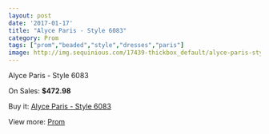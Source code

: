 ```yaml
---
layout: post
date: '2017-01-17'
title: "Alyce Paris - Style 6083"
category: Prom
tags: ["prom","beaded","style","dresses","paris"]
image: http://img.sequinious.com/17439-thickbox_default/alyce-paris-style-6083.jpg
---
```

Alyce Paris - Style 6083

On Sales: **$472.98**
<a href="https://www.sequinious.com/prom/8222-alyce-paris-style-6083.html"><amp-img layout="responsive" width="600" height="600" src="//img.sequinious.com/17439-thickbox_default/alyce-paris-style-6083.jpg" alt="Alyce Paris - Style 6083 0" /></a>
<a href="https://www.sequinious.com/prom/8222-alyce-paris-style-6083.html"><amp-img layout="responsive" width="600" height="600" src="//img.sequinious.com/17440-thickbox_default/alyce-paris-style-6083.jpg" alt="Alyce Paris - Style 6083 1" /></a>

Buy it: [Alyce Paris - Style 6083](https://www.sequinious.com/prom/8222-alyce-paris-style-6083.html "Alyce Paris - Style 6083")

View more: [Prom](https://www.sequinious.com/7-prom "Prom")